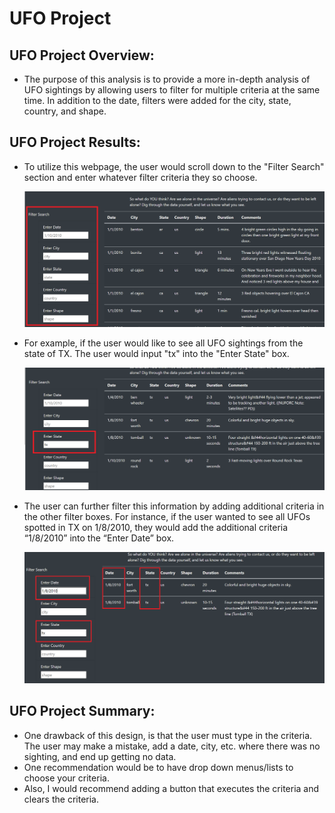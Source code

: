 # **UFO Project** 

## **UFO Project Overview:** 
- The purpose of this analysis is to provide a more in-depth analysis of UFO sightings by allowing users to filter for multiple criteria at the same time.  In addition to the date, filters were added for the city, state, country, and shape.

## **UFO Project Results:** 

- To utilize this webpage, the user would scroll down to the "Filter Search" section and enter whatever filter criteria they so choose.

  ![Full_Page_Image](Images/Full_Page_Image.PNG)


- For example, if the user would like to see all UFO sightings from the state of TX.  The user would input "tx" into the "Enter State" box.
  
  ![UFO_TX](Images/UFO_TX.PNG)


- The user can further filter this information by adding additional criteria in the other filter boxes.  For instance, if the user wanted to see all UFOs spotted in TX on 1/8/2010, they would add the additional criteria “1/8/2010” into the “Enter Date” box.
  
  ![UFO_TX_Date](Images/UFO_TX_Date.PNG)



## **UFO Project Summary:** 
- One drawback of this design, is that the user must type in the criteria.  The user may make a mistake, add a date, city, etc. where there was no sighting, and end up getting no data.  
- One recommendation would be to have drop down menus/lists to choose your criteria.  
- Also, I would recommend adding a button that executes the criteria and clears the criteria.
